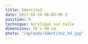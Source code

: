 ```yaml
---
title: Identite2
date: 2017-03-24 06:03:00 Z
position: 0
technique: Acrylique sur toile
dimensions: 70 x 50 cm
photo: "/uploads/Identite2_hd.jpg"
---
```


